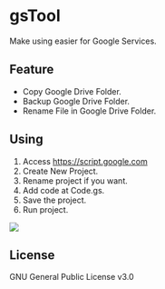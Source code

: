 # gsTool
Make using easier for Google Services.

## Feature
- Copy Google Drive Folder.
- Backup Google Drive Folder.
- Rename File in Google Drive Folder.

## Using
1. Access https://script.google.com 
2. Create New Project.
3. Rename project if you want.
4. Add code at Code.gs.
5. Save the project.
6. Run project.

![](https://i.imgur.com/1pWyQpC.png)

## License
GNU General Public License v3.0
